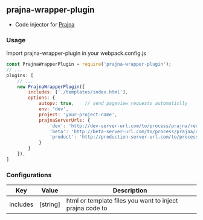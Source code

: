 ## prajna-wrapper-plugin

* Code injector for [Prajna](https://github.com/prajna-project/prajna)

### Usage

Import prajna-wrapper-plugin in your webpack.config.js

```javascript
const PrajnaWrapperPlugin = require('prajna-wrapper-plugin');
// ...
plugins: [
    // ...
    new PrajnaWrapperPlugin({
        includes: ['./templates/index.html'],
        options: {
            autopv: true,    // send pageview requests automaticlly
            env: 'dev',
            project: 'your-project-name',
            prajnaServerUrls: {
                'dev': 'http://dev-server-url.com/to/process/prajna/requests',
                'beta': 'http://beta-server-url.com/to/process/prajna/requests',
                'product': 'http://production-server-url.com/to/process/prajna/requests',
            }
        }
    }),
]
```

### Configurations

Key | Value | Description
-------------------- | :---------: | ---------
includes | [string] | html or template files you want to inject prajna code to
